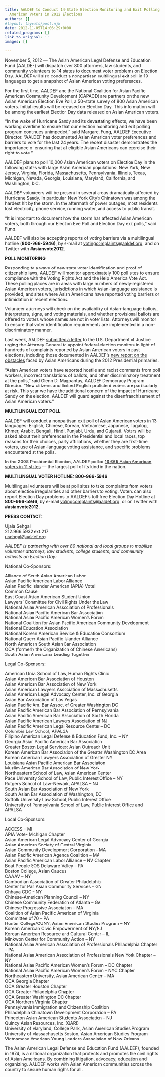```yaml
---
title: AALDEF to Conduct 14-State Election Monitoring and Exit Polling of 10K Asian
  American Voters in 2012 Elections
authors: []
#layout: layouts/post.njk
date: 2012-11-05T14:06:29+0000
related_programs: []
link_to_original: ''
images: []

---
```

November 5, 2012 — The Asian American Legal Defense and Education Fund (AALDEF) will dispatch over 800 attorneys, law students, and community volunteers to 14 states to document voter problems on Election Day. AALDEF will also conduct a nonpartisan multilingual exit poll in 13 languages to get a snapshot of Asian American voting preferences.

For the first time, AALDEF and the National Coalition for Asian Pacific American Community Development (CAPACD) are partners on the new Asian American Election Eve Poll, a 50-state survey of 800 Asian American voters. Initial results will be released on Election Day. This information will be among the earliest Election Day data released on Asian American voters.

“In the wake of Hurricane Sandy and its devastating effects, we have been working overtime to ensure that our election monitoring and exit polling program continues unimpeded,” said Margaret Fung, AALDEF Executive Director. “AALDEF has documented Asian American voter preferences and barriers to vote for the last 24 years. The recent disaster demonstrates the importance of ensuring that all eligible Asian Americans can exercise their right to vote.”

AALDEF plans to poll 10,000 Asian American voters on Election Day in the following states with large Asian American populations:  New York, New Jersey, Virginia, Florida, Massachusetts, Pennsylvania, Illinois, Texas, Michigan, Nevada, Georgia, Louisiana, Maryland, California, and Washington, D.C.

AALDEF volunteers will be present in several areas dramatically affected by Hurricane Sandy. In particular, New York City’s Chinatown was among the hardest hit by the storm. In the aftermath of power outages, most residents lost electricity, phone service, running water, and access to public transit.

“It is important to document how the storm has affected Asian American voters, both through our Election Eve Poll and Election Day exit polls,” said Fung.

AALDEF will also be accepting reports of voting barriers via a multilingual hotline (**800-966-5946)**, by e-mail at [votingcomplaints@aaldef.org](mailto:votingcomplaints@aaldef.org), and on Twitter with **#asianvote2012**.

**POLL MONITORING**

Responding to a wave of new state voter identification and proof of citizenship laws, AALDEF will monitor approximately 100 poll sites to ensure compliance with the Voting Rights Act and the Help America Vote Act. These polling places are in areas with large numbers of newly-registered Asian American voters, jurisdictions in which Asian-language assistance is provided, and sites where Asian Americans have reported voting barriers or intimidation in recent elections.

Volunteer attorneys will check on the availability of Asian-language ballots, interpreters, signs, and voting materials, and whether provisional ballots are offered to voters whose names are not in voter lists. Attorneys will monitor to ensure that voter identification requirements are implemented in a non-discriminatory manner.

Last week, AALDEF [submitted a letter](/press-release/aaldef-calls-on-justice-department-to-monitor-elections-in-six-states-with-history-of-severe-voting/) to the U.S. Department of Justice urging the Attorney General to appoint federal election monitors in light of hundreds of complaints reported by Asian American voters in past elections, including those documented in AALDEF’s [new report on the obstacles](/press-release/new-report-asian-americans-face-voting-barriers-in-upcoming-2012-elections/) faced by Asian Americans during the 2012 Presidential primaries.

“Asian American voters have reported hostile and racist comments from poll workers, incorrect translations of ballots, and other discriminatory treatment at the polls,” said Glenn D. Magpantay, AALDEF Democracy Program Director. “New citizens and limited English proficient voters are particularly at risk. This year we have the additional concern of the impact of Hurricane Sandy on the election. AALDEF will guard against the disenfranchisement of Asian American voters.”

**MULTILINGUAL EXIT POLL**

AALDEF will conduct a nonpartisan exit poll of Asian American voters in 13 languages: English, Chinese, Korean, Vietnamese, Japanese, Tagalog, Khmer, Arabic, Bengali, Hindi, Punjabi, Urdu, and Gujarati. Voters will be asked about their preferences in the Presidential and local races, top reasons for their choices, party affiliations, whether they are first-time voters, use of Asian-language voting assistance, and specific problems encountered at the polls.

In the 2008 Presidential Election, AALDEF polled [16,665 Asian American voters in 11 states]((/uploads/pdf/AALDEF-ExitPoll-2008.pdf)) — the largest poll of its kind in the nation.

**MULTILINGUAL VOTER HOTLINE:  800-966-5946**

Multilingual volunteers will be at poll sites to take complaints from voters about election irregularities and other barriers to voting.  Voters can also report Election Day problems to AALDEF’s toll-free Election Day Hotline at **800-966-5946**, by e-mail [votingcomplaints@aaldef.org](mailto:votingcomplaints@aaldef.org), or on Twitter with **#asianvote2012**.

**PRESS CONTACT:**

Ujala Sehgal  
212\.966.5932 ext.217  
[usehgal@aaldef.org](mailto:usehgal@aaldef.org)

_AALDEF is partnering with over 80 national and local groups to mobilize volunteer attorneys, law students, college students, and community activists on Election Day:_

National Co-Sponsors:

Alliance of South Asian American Labor  
Asian Pacific American Labor Alliance  
Asian Pacific Islander American (APIA) Vote!  
Common Cause  
East Coast Asian American Student Union  
Lawyers’ Committee for Civil Rights Under the Law  
National Asian American Association of Professionals  
National Asian Pacific American Bar Association  
National Asian Pacific American Women’s Forum  
National Coalition for Asian Pacific American Community Development  
National Education Association  
National Korean American Service & Education Consortium  
National Queer Asian Pacific Islander Alliance  
North American South Asian Bar Association  
OCA (formerly the Organization of Chinese Americans)  
South Asian Americans Leading Together

Legal Co-Sponsors:

American Univ. School of Law, Human Rights Clinic  
Asian American Bar Association of Houston  
Asian American Bar Association of New York  
Asian American Lawyers Association of Massachusetts  
Asian American Legal Advocacy Center, Inc. of Georgia  
Asian Bar Association of Las Vegas  
Asian Pacific Am. Bar Assoc. of Greater Washington DC  
Asian Pacific American Bar Association of Pennsylvania  
Asian Pacific American Bar Association of South Florida  
Asian Pacific American Lawyers Association of NJ  
Asian Pacific American Legal Resource Center – DC  
Columbia Law School, APALSA  
Filipino American Legal Defense & Education Fund, Inc. – NY  
Georgia Asian Pacific American Bar Association  
Greater Boston Legal Services: Asian Outreach Unit  
Korean American Bar Association of the Greater Washington DC Area  
Korean American Lawyers Association of Greater NY  
Louisiana Asian Pacific American Bar Association  
Muslim American Bar Association of New York  
Northeastern School of Law, Asian American Center  
Pace University School of Law, Public Interest Office – NY  
Rutgers School of Law-Newark, APALSA – NJ  
South Asian Bar Association of New York  
South Asian Bar Association of Washington, DC  
Suffolk University Law School, Public Interest Office  
University of Pennsylvania School of Law, Public Interest Office and APALSA

Local Co-Sponsors:

ACCESS – MI  
APIA Vote- Michigan Chapter  
Asian American Legal Advocacy Center of Georgia  
Asian American Society of Central Virginia  
Asian Community Development Corporation – MA  
Asian Pacific American Agenda Coalition – MA  
Asian Pacific American Labor Alliance – NV Chapter  
Boat People SOS Delaware Valley – PA  
Boston College, Asian Caucus  
CAAAV – NY  
Cambodian Association of Greater Philadelphia  
Center for Pan Asian Community Services – GA  
Chhaya CDC – NY  
Chinese-American Planning Council – NY  
Chinese Community Federation of Atlanta – GA  
Chinese Progressive Association – MA  
Coalition of Asian Pacific American of Virginia  
Committee of 70 – PA  
Hunter College/CUNY, Asian American Studies Program – NY  
Korean American Civic Empowerment of NY/NJ  
Korean American Resource and Cultural Center – IL  
Minkwon Center for Community Action – NY  
National Asian American Association of Professionals Philadelphia Chapter – PA  
National Asian American Association of Professionals New York Chapter – NY  
National Asian Pacific American Women’s Forum – DC Chapter  
National Asian Pacific American Women’s Forum – NYC Chapter  
Northeastern University, Asian American Center – MA  
OCA Georgia Chapter  
OCA Greater Houston Chapter  
OCA Greater Philadelphia Chapter  
OCA Greater Washington DC Chapter  
OCA Northern Virginia Chapter  
Pennsylvania Immigration and Citizenship Coalition  
Philadelphia Chinatown Development Corporation – PA  
Princeton Asian American Students Association – NJ  
Quincy Asian Resources, Inc. (QARI)  
University of Maryland, College Park, Asian American Studies Program  
University of Massachusetts Boston, Asian American Studies Program  
Vietnamese American Young Leaders Association of New Orleans

The Asian American Legal Defense and Education Fund (AALDEF), founded in 1974, is a national organization that protects and promotes the civil rights of Asian Americans.  By combining litigation, advocacy, education and organizing. AALDEF works with Asian American communities across the country to secure human rights for all.